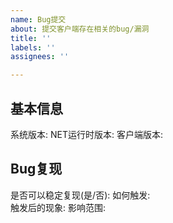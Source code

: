 ```yaml
---
name: Bug提交
about: 提交客户端存在相关的bug/漏洞
title: ''
labels: ''
assignees: ''

---
```


## 基本信息
系统版本: 
NET运行时版本: 
客户端版本: 

## Bug复现
是否可以稳定复现(是/否): 
如何触发:  
触发后的现象: 
影响范围:
